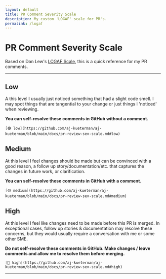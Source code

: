 ```yaml
---
layout: default
title: PR Comment Severity Scale
description: My custom 'LOGAF' scale for PR's.
permalink: /logaf
---
```


# PR Comment Severity Scale

Based on Dan Lew's [LOGAF Scale](https://blog.danlew.net/2020/04/15/the-logaf-scale/), this is a quick reference for my PR comments.

---

## Low

A this level I usually just noticed something that had a slight code smell. I may spot things that are tangential to your change or just things I 'noticed' when reviewing. 

**You can self-resolve these comments in GitHub without a comment.**

```
[🟢 low](https://github.com/aj-kueterman/aj-kueterman/blob/main/docs/pr-review-sev-scale.md#low)
```

## Medium

At this level I feel changes should be made but can be convinced with a good reason, a follow up story/documentation/etc. that captures the changes in future work, or clarification. 

**You can self-resolve these comments in GitHub with a comment.**

```
[🟡 medium](https://github.com/aj-kueterman/aj-kueterman/blob/main/docs/pr-review-sev-scale.md#medium)
```

## High

At this level I feel like changes need to be made before this PR is merged. In exceptional cases, follow up stories & documentation may resolve these concerns, but they would usually require a conversation with me or some other SME.

**Do not self-resolve these comments in GitHub. Make changes / leave comments and allow me to resolve them before merging.**

```
[🔴 high](https://github.com/aj-kueterman/aj-kueterman/blob/main/docs/pr-review-sev-scale.md#high)
```

---

